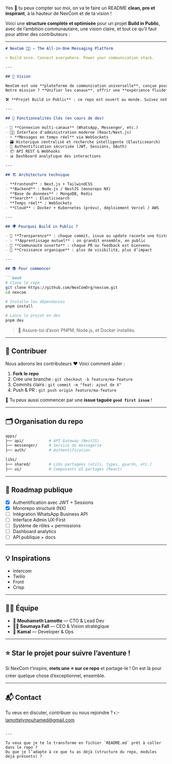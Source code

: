 Yes 🙌 tu peux compter sur moi, on va te faire un README **clean, pro et inspirant**, à la hauteur de NexCom et de ta vision !

Voici une **structure complète et optimisée** pour un projet **Build in Public**, avec de l’ambition communautaire, une vision claire, et tout ce qu’il faut pour attirer des contributeurs :

---

````md
# NexCom 🧠💬 — The All-in-One Messaging Platform

> Build once. Connect everywhere. Power your communication stack.

---

## 🚀 Vision

NexCom est une **plateforme de communication universelle**, conçue pour centraliser, automatiser et enrichir les échanges clients sur **WhatsApp, Messenger, Twitter, et bien plus**.  
Notre mission ? **Unifier les canaux**, offrir une **expérience fluide** aux utilisateurs et permettre aux entreprises de **reprendre le contrôle** sur leurs messages.

🛠 **Projet Build in Public** : ce repo est ouvert au monde. Suivez notre évolution, contribuez, et construisons ensemble le futur des communications intelligentes.

---

## 🧩 Fonctionnalités Clés (en cours de dev)

- 🔄 **Connexion multi-canaux** (WhatsApp, Messenger, etc.)
- 👨‍💻 Interface d'administration moderne (React/Next.js)
- ⚡ **Messages en temps réel** via WebSockets
- 🗃 Historique centralisé et recherche intelligente (Elasticsearch)
- 🔐 Authentification sécurisée (JWT, Sessions, OAuth)
- 📦 API REST & Webhooks
- 📊 Dashboard analytique des interactions

---

## 🏗 Architecture technique

- **Frontend** : Next.js + TailwindCSS
- **Backend** : Node.js / NestJS (monorepo NX)
- **Base de données** : MongoDB, Redis
- **Search** : Elasticsearch
- **Temps réel** : WebSockets
- **Cloud** : Docker + Kubernetes (prévu), déploiement Vercel / AWS

---

## 🌍 Pourquoi Build in Public ?

- 💬 **Transparence** : chaque commit, issue ou update raconte une histoire
- 💡 **Apprentissage mutuel** : on grandit ensemble, en public
- 👥 **Communauté ouverte** : chaque PR ou feedback est bienvenu
- 🌱 **Croissance organique** : plus de visibilité, plus d’impact

---

## 📚 Pour commencer

```bash
# Clone le repo
git clone https://github.com/NexComOrg/nexcom.git
cd nexcom

# Installe les dépendances
pnpm install

# Lance le projet en dev
pnpm dev
````

> 📌 Assure-toi d’avoir PNPM, Node.js, et Docker installés.

---

## 🤝 Contribuer

Nous adorons les contributeurs ❤️ Voici comment aider :

1. **Fork le repo**
2. Crée une branche : `git checkout -b feature/ma-feature`
3. Commits clairs : `git commit -m "feat: ajout de X"`
4. Push & PR : `git push origin feature/ma-feature`

🧠 Tu peux aussi commencer par une **issue taguée `good first issue`** !

---

## 🗂 Organisation du repo

```bash
apps/
├── api/           # API Gateway (NestJS)
├── messenger/     # Service de messagerie
├── auth/          # Authentification

libs/
├── shared/        # Libs partagées (utils, types, guards, etc.)
├── ui/            # Composants UI partagés (React)
```

---

## 📅 Roadmap publique

* [x] Authentification avec JWT + Sessions
* [x] Monorepo structuré (NX)
* [ ] Intégration WhatsApp Business API
* [ ] Interface Admin UX-First
* [ ] Système de rôles + permissions
* [ ] Dashboard analytics
* [ ] API publique + docs

---

## 💡 Inspirations

* Intercom
* Twilio
* Front
* Crisp

---

## 👨‍💻 Équipe

* 🧠 **Mouhameth Lamotte** — CTO & Lead Dev
* 👩‍💼 **Soumaya Fall** — CEO & Vision stratégique
* 🧰 **Kamal** — Developer & Ops

---

## ⭐ Star le projet pour suivre l’aventure !

Si NexCom t’inspire, **mets une ⭐ sur ce repo** et partage-le !
On est là pour créer quelque chose d’exceptionnel, ensemble.

---

## 📬 Contact

Tu veux en discuter, contribuer ou nous rejoindre ?
👉 [lamottelymouhamed@gmail.com](mailto:lamottelymouhamed@gmail.com)

```

---

Tu veux que je te le transforme en fichier `README.md` prêt à coller dans le repo ?  
Ou que je l’adapte à ce que tu as déjà (structure du repo, modules déjà présents) ?
```
